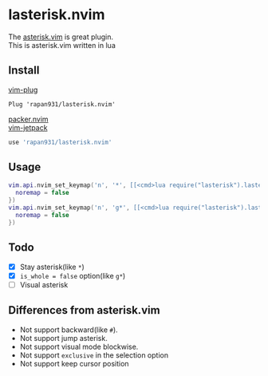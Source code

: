 # lasterisk.nvim
The [asterisk.vim](https://github.com/haya14busa/vim-asterisk) is great plugin.  
This is asterisk.vim written in lua

## Install

[vim-plug](https://github.com/junegunn/vim-plug)

```vim
Plug 'rapan931/lasterisk.nvim'
```

[packer.nvim](https://github.com/wbthomason/packer.nvim)  
[vim-jetpack](https://github.com/tani/vim-jetpack)

```lua
use 'rapan931/lasterisk.nvim'
```

## Usage

```lua
vim.api.nvim_set_keymap('n', '*', [[<cmd>lua require("lasterisk").lasterisk_do({})<CR>]], {
  noremap = false
})
vim.api.nvim_set_keymap('n', 'g*', [[<cmd>lua require("lasterisk").lasterisk_do({ is_whole = false })<CR>]], {
  noremap = false
})
```

## Todo

- [x] Stay asterisk(like `*`)
- [x] `is_whole = false` option(like `g*`)
- [ ] Visual asterisk

## Differences from asterisk.vim

- Not support backward(like `#`).
- Not support jump asterisk.
- Not support visual mode blockwise.
- Not support `exclusive` in the selection option
- Not support keep cursor position
